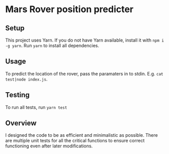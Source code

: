 # Mars Rover position predicter

## Setup

This project uses Yarn. If you do not have Yarn available, install it with
`npm i -g yarn`. Run `yarn` to install all dependencies.

## Usage

To predict the location of the rover, pass the paramaters in to stdin. E.g.
`cat test|node index.js`.

## Testing

To run all tests, run `yarn test`

## Overview

I designed the code to be as efficient and minimalistic as possible. There are
multiple unit tests for all the critical functions to ensure correct functioning
even after later modifications.
